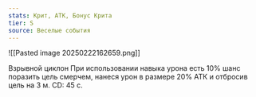 ```yaml
---
stats: Крит, АТК, Бонус Крита
tier: S
source: Веселые события
---
```

![[Pasted image 20250222162659.png]]

Взрывной циклон
При использовании навыка урона есть 10% шанс поразить цель смерчем, нанеся урон в размере 20% АТК и отбросив цель на 3 м. CD: 45 с.